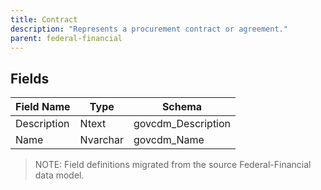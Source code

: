 ```yaml
---
title: Contract
description: "Represents a procurement contract or agreement."
parent: federal-financial
---
```


## Fields

| Field Name | Type | Schema |
|------------|------|--------|
| Description | Ntext | govcdm_Description |
| Name | Nvarchar | govcdm_Name |

> NOTE: Field definitions migrated from the source Federal-Financial data model.
